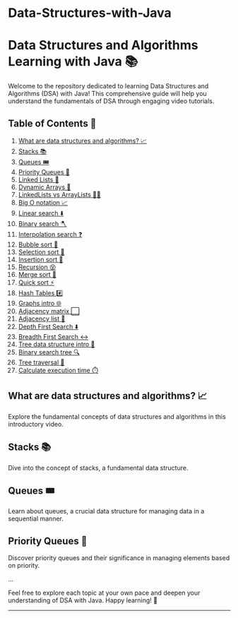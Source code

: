 # Data-Structures-with-Java

# Data Structures and Algorithms Learning with Java 📚

Welcome to the repository dedicated to learning Data Structures and Algorithms (DSA) with Java! This comprehensive guide will help you understand the fundamentals of DSA through engaging video tutorials.

## Table of Contents 📑

1. [What are data structures and algorithms? 📈](#what-are-data-structures-and-algorithms)
2. [Stacks 📚](#stacks)
3. [Queues 🎟️](#queues)
4. [Priority Queues 🥇](#priority-queues)
5. [Linked Lists 🔗](#linked-lists)
6. [Dynamic Arrays 🌱](#dynamic-arrays)
7. [LinkedLists vs ArrayLists 🤼‍♂️](#linkedlists-vs-arraylists)
8. [Big O notation 📈](#big-o-notation)
9. [Linear search ⬇️](#linear-search)
10. [Binary search 🪓](#binary-search)
11. [Interpolation search ❓](#interpolation-search)
12. [Bubble sort 🤿](#bubble-sort)
13. [Selection sort 🔦](#selection-sort)
14. [Insertion sort 🧩](#insertion-sort)
15. [Recursion 😵](#recursion)
16. [Merge sort 🔪](#merge-sort)
17. [Quick sort ⚡](#quick-sort)
18. [Hash Tables #️⃣](#hash-tables)
19. [Graphs intro 🌐](#graphs-intro)
20. [Adjacency matrix ⬜](#adjacency-matrix)
21. [Adjacency list 📑](#adjacency-list)
22. [Depth First Search ⬇️](#depth-first-search)
23. [Breadth First Search ↔️](#breadth-first-search)
24. [Tree data structure intro 🌳](#tree-data-structure-intro)
25. [Binary search tree 🔍](#binary-search-tree)
26. [Tree traversal 🧗](#tree-traversal)
27. [Calculate execution time ⏱️](#calculate-execution-time)

## What are data structures and algorithms? 📈

Explore the fundamental concepts of data structures and algorithms in this introductory video.

## Stacks 📚

Dive into the concept of stacks, a fundamental data structure.

## Queues 🎟️

Learn about queues, a crucial data structure for managing data in a sequential manner.

## Priority Queues 🥇

Discover priority queues and their significance in managing elements based on priority.

...

Feel free to explore each topic at your own pace and deepen your understanding of DSA with Java. Happy learning! 🚀

---


